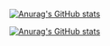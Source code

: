 [![Anurag's GitHub stats](https://github-readme-stats.vercel.app/api?username=DongjunLee22)](https://github.com/anuraghazra/github-readme-stats)



[![Anurag's GitHub stats](https://github-readme-stats.vercel.app/api?username=YOUR_GITHUB_USERNAME&show_icons=true&theme=radical)](https://github.com/anuraghazra/github-readme-stats)
